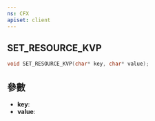 ```yaml
---
ns: CFX
apiset: client
---
```

## SET_RESOURCE_KVP

```c
void SET_RESOURCE_KVP(char* key, char* value);
```


## 參數
* **key**: 
* **value**: 

